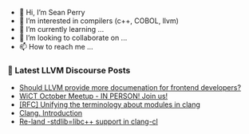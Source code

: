 - 👋 Hi, I’m Sean Perry
- 👀 I’m interested in compilers (c++, COBOL, llvm)
- 🌱 I’m currently learning ...
- 💞️ I’m looking to collaborate on ...
- 📫 How to reach me ...

<!---
s66perry/s66perry is a ✨ special ✨ repository because its `README.md` (this file) appears on your GitHub profile.
You can click the Preview link to take a look at your changes.
--->
### 📕 Latest LLVM Discourse Posts

<!-- DISCOURSE-LLVM:START -->
- [Should LLVM provide more documenation for frontend developers?](https://discourse.llvm.org/t/should-llvm-provide-more-documenation-for-frontend-developers/66134#post_2)
- [WiCT October Meetup - IN PERSON! Join us!](https://discourse.llvm.org/t/wict-october-meetup-in-person-join-us/65741#post_2)
- [[RFC] Unifying the terminology about modules in clang](https://discourse.llvm.org/t/rfc-unifying-the-terminology-about-modules-in-clang/66054#post_8)
- [Clang. Introduction](https://discourse.llvm.org/t/clang-introduction/66140#post_1)
- [Re-land -stdlib=libc++ support in clang-cl](https://discourse.llvm.org/t/re-land-stdlib-libc-support-in-clang-cl/61406#post_8)
<!-- DISCOURSE-LLVM:END -->

